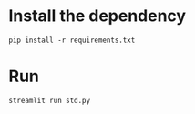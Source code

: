 # Install the dependency
```shell
pip install -r requirements.txt
```

# Run
```shell
streamlit run std.py
```
